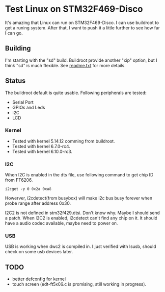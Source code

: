 # Test Linux on STM32F469-Disco

It's amazing that Linux can run on STM32F469-Disco. I can use buildroot
to get a runing system. After that, I want to push it a little further
to see how far I can go.

## Building

I'm starting with the "sd" build. Buildroot provide another "xip" option,
but I think "sd" is much flexible. See [readme.txt](https://github.com/buildroot/buildroot/blob/master/board/stmicroelectronics/stm32f469-disco/readme.txt) for more details.

## Status

The buildroot default is quite usable. Following peripherals are tested:

* Serial Port
* GPIOs and Leds
* I2C
* LCD

### Kernel

* Tested with kernel 5.14.12 comming from buildroot.
* Tested with kernel 6.7.0-rc4.
* Tested with kernel 6.10.0-rc3.

### I2C

When I2C is enabled in the dts file, use following command to get chip ID from
FT6206.
```
i2cget -y 0 0x2a 0xa8
```
Howerver, i2cdetect(from busybox) will make i2c bus busy forever when probe range
after address 0x30.

I2C2 is not defined in stm32f429.dtsi. Don't know why. Maybe I should send a patch.
When I2C2 is enabled, i2cdetect can't find any chip on it. It should have a audio
codec available, maybe need to power on.

### USB

USB is working when dwc2 is compiled in.  I just verified with lsusb, should
check on some usb devices later.

## TODO

* better defconfig for kernel
* touch screen (edt-ft5x06.c is promising, still working in progress).

